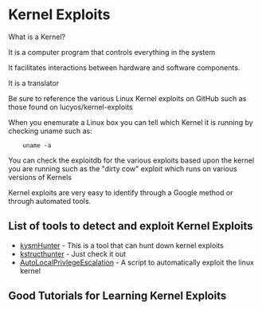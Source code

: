 # Kernel Exploits

What is a Kernel?

It is a computer program that controls everything in the system

It facilitates interactions between hardware and software components.

It is a translator

Be sure to reference the various Linux Kernel exploits on GitHub such as those found on lucyos/kernel-exploits

When you enemurate a Linux box you can tell which Kernel it is running by checking uname such as:

```
    uname -a
```

You can check the exploitdb for the various exploits based upon the kernel you are running such as the "dirty cow" exploit which runs on various versions of Kernels

Kernel exploits are very easy to identify through a Google method or through automated tools.

## List of tools to detect and exploit Kernel Exploits
* [kysmHunter](https://github.com/jonoberheide/ksymhunter) - This is a tool that can hunt down kernel exploits
* [kstructhunter](https://github.com/jonoberheide/kstructhunter) - Just check it out
* [AutoLocalPrivlegeEscalation](https://github.com/ngalongc/AutoLocalPrivilegeEscalation) - A script to automatically exploit the linux kernel

## Good Tutorials for Learning Kernel Exploits